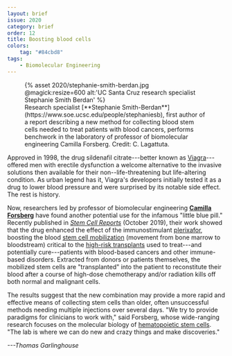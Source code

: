```yaml
---
layout: brief
issue: 2020
category: brief
order: 12
title: Boosting blood cells
colors:
    tag: "#84cbd8"
tags:
    - Biomolecular Engineering
---
```

<figure class="">
  {% asset 2020/stephanie-smith-berdan.jpg @magick:resize=600 alt:'UC Santa Cruz research specialist Stephanie Smith Berdan' %}<figcaption>Research specialist [**Stephanie
Smith-Berdan**](https://www.soe.ucsc.edu/people/stephaniesb), first
author of a report describing a new method for collecting blood stem
cells needed to treat patients with blood cancers, performs benchwork in
the laboratory of professor of biomolecular engineering Camilla
Forsberg. Credit: C. Lagattuta.</figcaption>
</figure>

Approved in 1998, the drug sildenafil citrate---better known as
[Viagra](https://en.wikipedia.org/wiki/Sildenafil)---offered men with
erectile dysfunction a welcome alternative to the invasive solutions
then available for their non--life-threatening but life-altering
condition. As urban legend has it, Viagra's developers initially tested
it as a drug to lower blood pressure and were surprised by its notable
side effect. The rest is history.

Now, researchers led by professor of biomolecular engineering [**Camilla
Forsberg**](https://forsberglab.soe.ucsc.edu/) have found another
potential use for the infamous "little blue pill." Recently published in
[*Stem Cell
Reports*](https://www.cell.com/stem-cell-reports/fulltext/S2213-6711(19)30333-9)
(October 2019), their work showed that the drug enhanced the effect of
the immunostimulant
[plerixafor](https://medlineplus.gov/druginfo/meds/a609018.html),
boosting the blood [stem cell
mobilization](https://bloodcancerinstitute.com/service/mobilization)
(movement from bone marrow to bloodstream) critical to the [high-risk
transplants](https://www.cancer.gov/about-cancer/treatment/types/stem-cell-transplant)
used to treat---and potentially cure---patients with blood-based cancers
and other immune-based disorders. Extracted from donors or patients
themselves, the mobilized stem cells are "transplanted" into the patient
to reconstitute their blood after a course of high-dose chemotherapy
and/or radiation kills off both normal and malignant cells.

The results suggest that the new combination may provide a more rapid
and effective means of collecting stem cells than older, often
unsuccessful methods needing multiple injections over several days. "We
try to provide paradigms for clinicians to work with," said Forsberg,
whose wide-ranging research focuses on the molecular biology of
[hematopoietic stem
cells](https://en.wikipedia.org/wiki/Hematopoietic_stem_cell). "The lab
is where we can do new and crazy things and make discoveries."

*---Thomas Garlinghouse*
